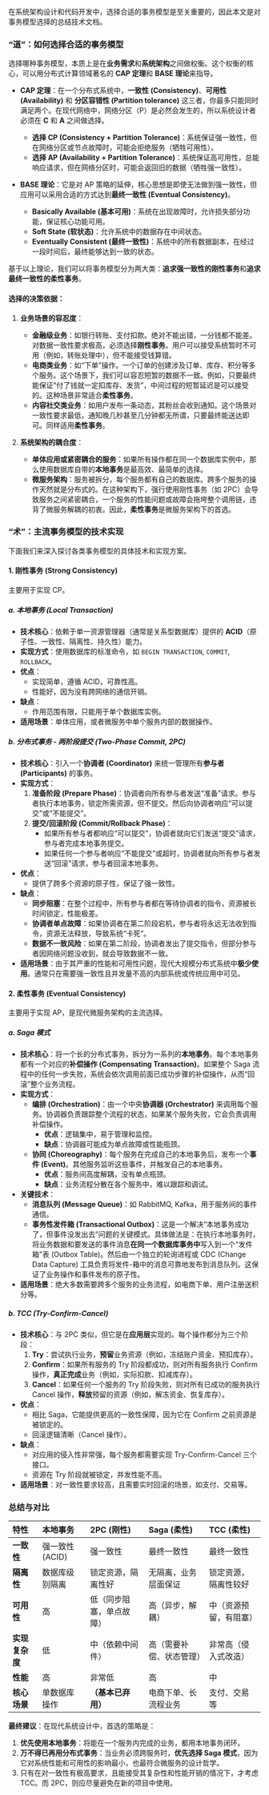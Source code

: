 在系统架构设计和代码开发中，选择合适的事务模型是至关重要的，因此本文是对事务模型选择的总结技术文档。

### “道”：如何选择合适的事务模型

选择哪种事务模型，本质上是在**业务需求**和**系统架构**之间做权衡。这个权衡的核心，可以用分布式计算领域著名的 **CAP 定理**和 **BASE 理论**来指导。

*   **CAP 定理**：在一个分布式系统中，**一致性 (Consistency)**、**可用性 (Availability)** 和 **分区容错性 (Partition tolerance)** 这三者，你最多只能同时满足两个。在现代网络中，网络分区（P）是必然会发生的，所以系统设计者必须在 **C** 和 **A** 之间做选择。
    *   **选择 CP (Consistency + Partition Tolerance)**：系统保证强一致性，但在网络分区或节点故障时，可能会拒绝服务（牺牲可用性）。
    *   **选择 AP (Availability + Partition Tolerance)**：系统保证高可用性，总能响应请求，但在网络分区时，可能会返回旧的数据（牺牲强一致性）。

*   **BASE 理论**：它是对 AP 策略的延伸，核心思想是即使无法做到强一致性，但应用可以采用合适的方式达到**最终一致性 (Eventual Consistency)**。
    *   **Basically Available (基本可用)**：系统在出现故障时，允许损失部分功能，保证核心功能可用。
    *   **Soft State (软状态)**：允许系统中的数据存在中间状态。
    *   **Eventually Consistent (最终一致性)**：系统中的所有数据副本，在经过一段时间后，最终能够达到一致的状态。

基于以上理论，我们可以将事务模型分为两大类：**追求强一致性的刚性事务**和**追求最终一致性的柔性事务**。

#### 选择的决策依据：

1.  **业务场景的容忍度**：
    *   **金融级业务**：如银行转账、支付扣款。绝对不能出错，一分钱都不能差。对数据一致性要求极高，必须选择**刚性事务**。用户可以接受系统暂时不可用（例如，转账处理中），但不能接受钱算错。
    *   **电商类业务**：如“下单”操作。一个订单的创建涉及订单、库存、积分等多个服务。这个场景下，我们可以容忍短暂的数据不一致。例如，只要最终能保证“付了钱就一定扣库存、发货”，中间过程的短暂延迟是可以接受的。这种场景非常适合**柔性事务**。
    *   **内容社交类业务**：如用户发布一条动态，其粉丝会收到通知。这个场景对一致性要求最低，通知晚几秒甚至几分钟都无所谓，只要最终能送达即可。同样适用**柔性事务**。

2.  **系统架构的耦合度**：
    *   **单体应用或紧密耦合的服务**：如果所有操作都在同一个数据库实例中，那么使用数据库自带的**本地事务**是最高效、最简单的选择。
    *   **微服务架构**：服务被拆分，每个服务都有自己的数据库。跨多个服务的操作天然就是分布式的。在这种架构下，强行使用刚性事务（如 2PC）会导致服务之间紧密耦合，一个服务的性能问题或故障会拖垮整个调用链，违背了微服务解耦的初衷。因此，**柔性事务**是微服务架构下的首选。

### “术”：主流事务模型的技术实现

下面我们来深入探讨各类事务模型的具体技术和实现方案。

#### 1. 刚性事务 (Strong Consistency)

主要用于实现 CP。

##### a. 本地事务 (Local Transaction)

*   **技术核心**：依赖于单一资源管理器（通常是关系型数据库）提供的 **ACID**（原子性、一致性、隔离性、持久性）能力。
*   **实现方式**：使用数据库的标准命令，如 `BEGIN TRANSACTION`, `COMMIT`, `ROLLBACK`。
*   **优点**：
    *   实现简单，遵循 ACID，可靠性高。
    *   性能好，因为没有跨网络的通信开销。
*   **缺点**：
    *   作用范围有限，只能用于单个数据库实例。
*   **适用场景**：单体应用，或者微服务中单个服务内部的数据操作。

##### b. 分布式事务 - 两阶段提交 (Two-Phase Commit, 2PC)

*   **技术核心**：引入一个**协调者 (Coordinator)** 来统一管理所有**参与者 (Participants)** 的事务。
*   **实现方式**：
    1.  **准备阶段 (Prepare Phase)**：协调者向所有参与者发送“准备”请求。参与者执行本地事务，锁定所需资源，但不提交。然后向协调者响应“可以提交”或“不能提交”。
    2.  **提交/回滚阶段 (Commit/Rollback Phase)**：
        *   如果所有参与者都响应“可以提交”，协调者就向它们发送“提交”请求，参与者完成本地事务提交。
        *   如果任何一个参与者响应“不能提交”或超时，协调者就向所有参与者发送“回滚”请求，参与者回滚本地事务。
*   **优点**：
    *   提供了跨多个资源的原子性，保证了强一致性。
*   **缺点**：
    *   **同步阻塞**：在整个过程中，所有参与者都在等待协调者的指令，资源被长时间锁定，性能极差。
    *   **协调者单点故障**：如果协调者在第二阶段宕机，参与者将永远无法收到指令，资源无法释放，导致系统“卡死”。
    *   **数据不一致风险**：如果在第二阶段，协调者发出了提交指令，但部分参与者因网络问题没收到，就会导致数据不一致。
*   **适用场景**：由于其严重的性能和可用性问题，现代大规模分布式系统中**极少使用**。通常只在需要强一致性且并发量不高的内部系统或传统应用中可见。

#### 2. 柔性事务 (Eventual Consistency)

主要用于实现 AP，是现代微服务架构的主流选择。

##### a. Saga 模式

*   **技术核心**：将一个长的分布式事务，拆分为一系列的**本地事务**。每个本地事务都有一个对应的**补偿操作 (Compensating Transaction)**。如果整个 Saga 流程中的任何一步失败，系统会依次调用前面已成功步骤的补偿操作，从而“回滚”整个业务流程。
*   **实现方式**：
    *   **编排 (Orchestration)**：由一个中央**协调器 (Orchestrator)** 来调用每个服务。协调器负责跟踪整个流程的状态，如果某个服务失败，它会负责调用补偿操作。
        *   **优点**：逻辑集中，易于管理和监控。
        *   **缺点**：协调器可能成为单点故障或性能瓶颈。
    *   **协同 (Choreography)**：每个服务在完成自己的本地事务后，发布一个**事件 (Event)**。其他服务监听这些事件，并触发自己的本地事务。
        *   **优点**：服务间高度解耦，没有单点瓶颈。
        *   **缺点**：业务流程分散在各个服务中，难以跟踪和调试。
*   **关键技术**：
    *   **消息队列 (Message Queue)**：如 RabbitMQ, Kafka，用于服务间的事件通信。
    *   **事务性发件箱 (Transactional Outbox)**：这是一个解决“本地事务成功了，但事件没发出去”问题的关键模式。具体做法是：在执行本地事务时，将业务数据和要发送的事件消息**在同一个数据库事务中**写入到一个“发件箱”表 (Outbox Table)。然后由一个独立的轮询进程或 CDC (Change Data Capture) 工具负责将发件-箱中的消息可靠地发布到消息队列。这保证了业务操作和事件发布的原子性。
*   **适用场景**：绝大多数需要跨多个服务的业务流程，如电商下单、用户注册送积分等。

##### b. TCC (Try-Confirm-Cancel)

*   **技术核心**：与 2PC 类似，但它是在**应用层**实现的。每个操作都分为三个阶段：
    1.  **Try**：尝试执行业务，**预留**业务资源（例如，冻结账户资金、预扣库存）。
    2.  **Confirm**：如果所有服务的 Try 阶段都成功，则对所有服务执行 Confirm 操作，**真正完成**业务（例如，实际扣款、扣减库存）。
    3.  **Cancel**：如果任何一个服务的 Try 阶段失败，则对所有已成功的服务执行 Cancel 操作，**释放**预留的资源（例如，解冻资金、恢复库存）。
*   **优点**：
    *   相比 Saga，它能提供更高的一致性保障，因为它在 Confirm 之前资源是被锁定的。
    *   回滚逻辑清晰（Cancel 操作）。
*   **缺点**：
    *   对应用的侵入性非常强，每个服务都需要实现 Try-Confirm-Cancel 三个接口。
    *   资源在 Try 阶段就被锁定，并发性能不高。
*   **适用场景**：对一致性要求较高，且需要实时回滚的场景，如支付、交易等。

### 总结与对比

| 特性 | 本地事务 | 2PC (刚性) | Saga (柔性) | TCC (柔性) |
| :--- | :--- | :--- | :--- | :--- |
| **一致性** | 强一致性 (ACID) | 强一致性 | 最终一致性 | 最终一致性 |
| **隔离性** | 数据库级别隔离 | 锁定资源，隔离性好 | 无隔离，业务层面保证 | 锁定资源，隔离性较好 |
| **可用性** | 高 | 低（同步阻塞，单点故障） | 高（异步，解耦） | 中（资源预留，有阻塞） |
| **实现复杂度** | 低 | 中（依赖中间件） | 高（需要补偿、状态管理） | 非常高（侵入式改造） |
| **性能** | 高 | 非常低 | 高 | 中 |
| **核心场景** | 单数据库操作 | **（基本已弃用）** | 电商下单、长流程业务 | 支付、交易等 |

**最终建议**：在现代系统设计中，首选的策略是：

1.  **优先使用本地事务**：将能在一个服务内完成的业务，都用本地事务闭环。
2.  **万不得已再用分布式事务**：当业务必须跨服务时，**优先选择 Saga 模式**，因为它对系统性能和可用性的影响最小，也最符合微服务的设计哲学。
3.  只有在对一致性有极高要求，且能接受其复杂性和性能开销的情况下，才考虑 TCC。而 2PC，则应尽量避免在新的项目中使用。